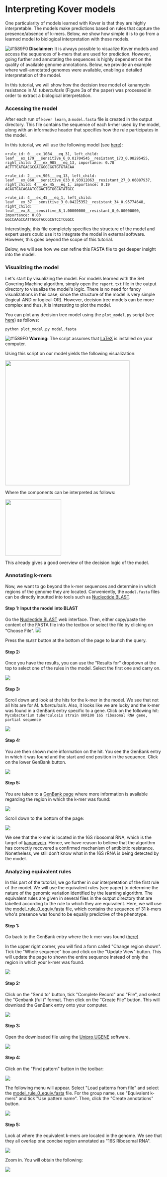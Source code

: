 # Interpreting Kover models

One particularity of models learned with Kover is that they are highly interpretable. The models make predictions based on rules that capture the presence/absence of k-mers. Below, we show how simple it is to go from a learned model to biological interpretation with these models.

![#1589F0](https://placehold.it/10/1589F0/000000?text=+) **Disclaimer:** It is always possible to visualize Kover models and access the sequences of k-mers that are used for prediction. However, going further and annotating the sequences is highly dependent on the quality of available genome annotations. Below, we provide an example where well-annotated genomes were available, enabling a detailed interpretation of the model.

In this tutorial, we will show how the decision tree model of kanamycin resistance in *M. tuberculosis* (Figure 3a of the paper) was processed in order to extract a biological interpretation.

### Accessing the model

After each run of `kover learn`, a `model.fasta` file is created in the output directory. This file contains the sequence of each k-mer used by the model, along with an informative header that specifies how the rule participates in the model.

In this tutorial, we will use the following model (see [here](../../models/cart_b/mycobacterium%20tuberculosis/kanamycin/repeat_1/model.fasta)):
```
>rule_id: 0___ex_1084___eq_31, left_child: leaf___ex_179___sensitive_6_0.01704545__resistant_173_0.98295455, right_child: 2___ex_905___eq_13, importance: 0.78
ACTTTCATGACGCGACGGGCGGTGTGTACAA

>rule_id: 2___ex_905___eq_13, left_child: leaf___ex_860___sensitive_833_0.93912063__resistant_27_0.06087937, right_child: 4___ex_45___eq_1, importance: 0.19
ACAGTCACAGAATCCGACTGTGGCATATGCC

>rule_id: 4___ex_45___eq_1, left_child: leaf___ex_37___sensitive_3_0.04225352__resistant_34_0.95774648, right_child: leaf___ex_8___sensitive_8_1.00000000__resistant_0_0.00000000, importance: 0.03
GGCCAAGCCATTGCGTACCGCGTCCTCGGCC
```

Interestingly, this file completely specifies the structure of the model and expert users could use it to integrate the model in external software. However, this goes beyond the scope of this tutorial.

Below, we will see how we can refine this FASTA file to get deeper insight into the model.


### Visualizing the model

Let's start by visualizing the model. For models learned with the Set Covering Machine algorithm, simply open the `report.txt` file in the output directory to visualize the model's logic. There is no need for fancy visualizations in this case, since the structure of the model is very simple (logical-AND or logical-OR).
However, decision tree models can be more complex and thus, it is interesting to plot the model.

You can plot any decision tree model using the `plot_model.py` script (see [here](../../models/plot_model.py)) as follows:
```
python plot_model.py model.fasta
```
![#1589F0](https://placehold.it/10/1589F0/000000?text=+) **Warning:** The script assumes that [LaTeX](https://www.latex-project.org/get/) is installed on your computer.

Using this script on our model yields the following visualization:

<a href="./model.pdf"><img src="model.png" width="400" height="400" /></a>

Where the components can be interpreted as follows:

<a href="../models/legend.pdf"><img src="../../models/legend.png" height="180" /></a>

This already gives a good overview of the decision logic of the model.


### Annotating k-mers

Now, we want to go beyond the k-mer sequences and determine in which regions of the genome they are located. Conveniently, the `model.fasta` files can be directly inputted into tools such as [Nucleotide BLAST](https://blast.ncbi.nlm.nih.gov/Blast.cgi?PAGE_TYPE=BlastSearch).

#### Step 1: Input the model into BLAST

Go the [Nucleotide BLAST](https://blast.ncbi.nlm.nih.gov/Blast.cgi?PAGE_TYPE=BlastSearch) web interface. Then, either copy/paste the content of the FASTA file into the textbox or select the file by clicking on "Choose File".
<img src="blast1.png" />

Press the `BLAST` button at the bottom of the page to launch the query.


#### Step 2: 

Once you have the results, you can use the "Results for" dropdown at the top to select one of the rules in the model. Select the first one and carry on.

<img src="blast2.png" />

#### Step 3: 

Scroll down and look at the hits for the k-mer in the model. We see that not all hits are for *M. tuberculosis*. Also, it looks like we are lucky and the k-mer was found in a GenBank entry specific to a gene. Click on the following hit: `Mycobacterium tuberculosis strain UKR100 16S ribosomal RNA gene, partial sequence`

<img src="blast3.png" />

#### Step 4:

You are then shown more information on the hit. You see the GenBank entry in which it was found and the start and end position in the sequence. Click on the lower GenBank button.

<img src="blast4.png" />


#### Step 5:

You are taken to a [GenBank page](https://www.ncbi.nlm.nih.gov/nucleotide/CP030093.1?report=genbank&log$=nuclalign&blast_rank=5&RID=P9S5S8EC014&from=1252214&to=1252244) where more information is available regarding the region in which the k-mer was found:

<img src="blast5.png" />

Scroll down to the bottom of the page:

<img src="blast6.png" />

We see that the k-mer is located in the 16S ribosomal RNA, which is the target of [kanamycin](https://www.drugbank.ca/drugs/DB01172#targets). Hence, we have reason to believe that the algorithm has correctly recovered a confirmed mechanism of antibiotic resistance. Nonetheless, we still don't know what in the 16S rRNA is being detected by the model.


### Analyzing equivalent rules

In this part of the tutorial, we go further in our interpretation of the first rule of the model. We will use the equivalent rules (see paper) to determine the nature of the genomic variation identified by the learning algorithm. The equivalent rules are given in several files in the output directory that are labelled according to the rule to which they are equivalent. Here, we will use the [model_rule_0_equiv.fasta](../../models/cart_b/mycobacterium%20tuberculosis/kanamycin/repeat_1/model_rule_0_equiv.fasta) file, which contains the sequence of 31 k-mers who's presence was found to be equally predictive of the phenotype.

#### Step 1:

Go back to the GenBank entry where the k-mer was found ([here](https://www.ncbi.nlm.nih.gov/nucleotide/CP030093.1?report=genbank&log$=nuclalign&blast_rank=5&RID=P9S5S8EC014&from=1252214&to=1252244)).

In the upper right corner, you will find a form called "Change region shown". Tick the "Whole sequence" box and click on the "Update View" button. This will update the page to shown the entire sequence instead of only the region in which your k-mer was found.

<img src="ugene1.png" />


#### Step 2:

Click on the "Send to" button, tick "Complete Record" and "File", and select the "Genbank (full)" format. Then click on the "Create File" button. This will download the GenBank entry onto your computer.

<img src="ugene2.png" />


#### Step 3:

Open the downloaded file using the [Unipro UGENE](http://ugene.net/) software.

<img src="ugene3.png" />


#### Step 4:

Click on the "Find pattern" button in the toolbar:

<img src="ugene4.png" />

The following menu will appear. Select "Load patterns from file" and select the [model_rule_0_equiv.fasta](../../models/cart_b/mycobacterium%20tuberculosis/kanamycin/repeat_1/model_rule_0_equiv.fasta) file. For the group name, use "Equivalent k-mers" and tick "Use pattern name". Then, click the "Create annotations" button.

<img src="ugene5.png" />


#### Step 5:

Look at where the equivalent k-mers are located in the genome. We see that they all overlap one concise region annotated as "16S Ribosomal RNA".

<img src="ugene6.png" />

Zoom in. You will obtain the following:

<img src="ugene7.png" />

